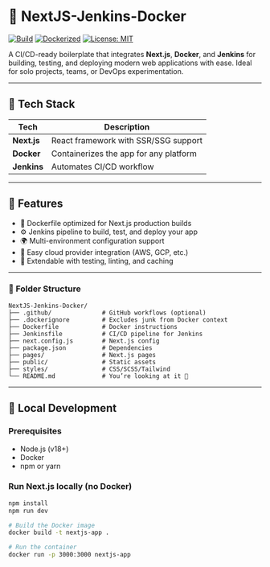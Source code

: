 # 🧱 NextJS-Jenkins-Docker

[![Build](https://img.shields.io/badge/build-passing-brightgreen)](https://github.com/your-username/NextJS-Jenkins-Docker)
[![Dockerized](https://img.shields.io/badge/docker-ready-blue)](https://hub.docker.com/)
[![License: MIT](https://img.shields.io/badge/license-MIT-yellow.svg)](LICENSE)

A CI/CD-ready boilerplate that integrates **Next.js**, **Docker**, and **Jenkins** for building, testing, and deploying modern web applications with ease. Ideal for solo projects, teams, or DevOps experimentation.

---

## 🧰 Tech Stack

| Tech        | Description                           |
|-------------|---------------------------------------|
| **Next.js** | React framework with SSR/SSG support  |
| **Docker**  | Containerizes the app for any platform|
| **Jenkins** | Automates CI/CD workflow              |

---

## 🚀 Features

- 🔧 Dockerfile optimized for Next.js production builds
- ⚙️ Jenkins pipeline to build, test, and deploy your app
- 🌍 Multi-environment configuration support
- 🔁 Easy cloud provider integration (AWS, GCP, etc.)
- 🧪 Extendable with testing, linting, and caching

---

### 📁 Folder Structure

```text
NextJS-Jenkins-Docker/
├── .github/              # GitHub workflows (optional)
├── .dockerignore         # Excludes junk from Docker context
├── Dockerfile            # Docker instructions
├── Jenkinsfile           # CI/CD pipeline for Jenkins
├── next.config.js        # Next.js config
├── package.json          # Dependencies
├── pages/                # Next.js pages
├── public/               # Static assets
├── styles/               # CSS/SCSS/Tailwind
└── README.md             # You’re looking at it 👀
```




---

## 🧪 Local Development

### Prerequisites

- Node.js (v18+)
- Docker
- npm or yarn

### Run Next.js locally (no Docker)

```bash
npm install
npm run dev

# Build the Docker image
docker build -t nextjs-app .

# Run the container
docker run -p 3000:3000 nextjs-app

